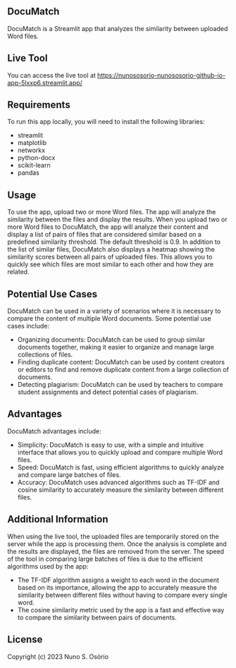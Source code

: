 ## DocuMatch

DocuMatch is a Streamlit app that analyzes the similarity between uploaded Word files.

## Live Tool

You can access the live tool at https://nunososorio-nunososorio-github-io-app-5lxxp6.streamlit.app/

## Requirements

To run this app locally, you will need to install the following libraries:
- streamlit
- matplotlib
- networkx
- python-docx
- scikit-learn
- pandas

## Usage

To use the app, upload two or more Word files. The app will analyze the similarity between the files and display the results.
When you upload two or more Word files to DocuMatch, the app will analyze their content and display a list of pairs of files that are considered similar based on a predefined similarity threshold. The default threshold is 0.9.
In addition to the list of similar files, DocuMatch also displays a heatmap showing the similarity scores between all pairs of uploaded files. This allows you to quickly see which files are most similar to each other and how they are related.

## Potential Use Cases

DocuMatch can be used in a variety of scenarios where it is necessary to compare the content of multiple Word documents. Some potential use cases include:
- Organizing documents: DocuMatch can be used to group similar documents together, making it easier to organize and manage large collections of files.
- Finding duplicate content: DocuMatch can be used by content creators or editors to find and remove duplicate content from a large collection of documents.
- Detecting plagiarism: DocuMatch can be used by teachers to compare student assignments and detect potential cases of plagiarism.

## Advantages

DocuMatch advantages include:
- Simplicity: DocuMatch is easy to use, with a simple and intuitive interface that allows you to quickly upload and compare multiple Word files.
- Speed: DocuMatch is fast, using efficient algorithms to quickly analyze and compare large batches of files.
- Accuracy: DocuMatch uses advanced algorithms such as TF-IDF and cosine similarity to accurately measure the similarity between different files.

## Additional Information
When using the live tool, the uploaded files are temporarily stored on the server while the app is processing them. Once the analysis is complete and the results are displayed, the files are removed from the server.
The speed of the tool in comparing large batches of files is due to the efficient algorithms used by the app:
- The TF-IDF algorithm assigns a weight to each word in the document based on its importance, allowing the app to accurately measure the similarity between different files without having to compare every single word.
- The cosine similarity metric used by the app is a fast and effective way to compare the similarity between pairs of documents.

## License
Copyright (c) 2023 Nuno S. Osório
